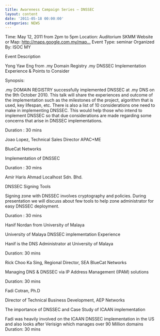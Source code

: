 ```yaml
---
title: Awareness Campaign Series – DNSSEC
layout: content
date: '2011-05-18 00:00:00'
categories: NEWS
---
```


Time: May 12, 2011 from 2pm to 5pm
Location: Auditorium SKMM
Website or Map: http://maps.google.com.my/map…
Event Type: seminar
Organized By: ISOC MY

Event Description

Yong Yaw Eng from .my Domain Registry
.my DNSSEC Implementation Experience & Points to Consider

Synopsis:

.my DOMAIN REGISTRY successfully implemented DNSSEC at .my DNS on the 9th October 2010. This talk will share the experiences and outcome of the implementation such as the milestones of the project, algorithm that is used, key lifespan, etc. There is also a list of 10 considerations one need to make in implementing DNSSEC. This would help those who intend to implement DNSSEC so that due considerations are made regarding some concerns that arise in DNSSEC implementations.

Duration : 30 mins

 

Joao Lopez, Technical Sales Director APAC+ME

BlueCat Networks

Implementation of DNSSEC

Duration : 30 mins

 

Amir Haris Ahmad Localhost Sdn. Bhd.

DNSSEC Signing Tools

Signing zone with DNSSEC involves cryptography and policies. During presentation we will discuss about few tools to help zone administrator for easy DNSSEC deployment.

Duration : 30 mins

 

Hanif Nordan from University of Malaya

University of Malaya DNSSEC implementation Experience


Hanif is the DNS Administrator at University of Malaya

Duration: 30 mins

 

Rick Choo Ka Sing, Regional Director, SEA
BlueCat Networks

Managing DNS & DNSSEC via IP Address Management (IPAM) solutions

Duration: 30 mins

 

Fadi Cotran, Ph.D

Director of Technical Business Development, AEP Networks

The importance of DNSSEC and Case Study of ICAAN implementation

 

Fadi was heavily involved on the ICAAN DNSSEC implementation in the US and also looks after Verisign which manages over 90 Million domains
Duration: 30 mins